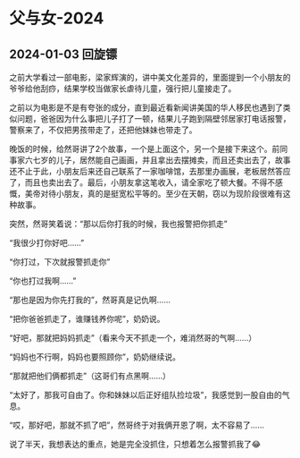 # 父与女-2024

## 2024-01-03 回旋镖

之前大学看过一部电影，梁家辉演的，讲中美文化差异的，里面提到一个小朋友的爷爷给他刮痧，结果学校当做家长虐待儿童，强行把儿童接走了。

之前以为电影是不是有夸张的成分，直到最近看新闻讲美国的华人移民也遇到了类似问题，爸爸因为什么事把儿子打了一顿，结果儿子跑到隔壁邻居家打电话报警，警察来了，不仅把男孩带走了，还把他妹妹也带走了。

晚饭的时候，给然哥讲了2个故事，一个是上面这个，另一个是接下来这个。前同事家六七岁的儿子，居然能自己画画，并且拿出去摆摊卖，而且还卖出去了，故事还不止于此，小朋友后来还自己联系了一家咖啡馆，去那里办画展，老板居然答应了，而且也卖出去了。最后，小朋友拿这笔收入，请全家吃了顿大餐。不得不感慨，美帝对待小朋友，真的是挺宽松平等的。至少在天朝，窃以为现阶段很难有这种故事。

突然，然哥笑着说：“那以后你打我的时候，我也报警把你抓走”

“我很少打你好吧……”

“你打过，下次就报警抓走你”

“你也打过我啊……”

“那也是因为你先打我的”，然哥真是记仇啊……

“把你爸爸抓走了，谁赚钱养你呢”，奶奶说。

“好吧，那就把妈妈抓走”（看来今天不抓走一个，难消然哥的气啊……）

“妈妈也不行啊，妈妈也要照顾你”，奶奶继续说。

“那就把他们俩都抓走”（这哥们有点黑啊……）

“太好了，那我可自由了。你和妹妹以后正好组队捡垃圾”，我感觉到一股自由的气息。

“哎，那好吧，那就不抓了吧”，然哥终于对我俩开恩了啊，太不容易了……

说了半天，我想表达的重点，她是完全没抓住，只想着怎么报警抓我了😂